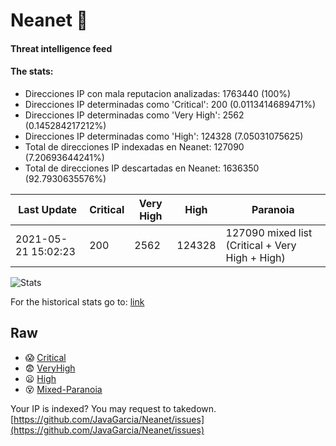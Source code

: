 # Neanet :hocho:
#### Threat intelligence feed
#### The stats:

- Direcciones IP con mala reputacion analizadas: 1763440 (100%)
- Direcciones IP determinadas como 'Critical':  200 (0.0113414689471%)
- Direcciones IP determinadas como 'Very High':  2562 (0.145284217212%)
- Direcciones IP determinadas como 'High':  124328 (7.05031075625)
- Total de direcciones IP indexadas en Neanet:  127090 (7.20693644241%)
- Total de direcciones IP descartadas en Neanet:  1636350 (92.7930635576%)

| Last Update | Critical | Very High | High | Paranoia |
| --- | --- | --- | --- | --- |
| 2021-05-21 15:02:23 | 200 | 2562 | 124328 | 127090 mixed list (Critical + Very High + High)|

![Stats](https://docs.google.com/spreadsheets/d/e/2PACX-1vSnaNMIXVabIpDJjufMlzH7poXnshF3mgd8Is1g9ytUEzVsP5my4Trn8f-xkoLLQ38xpL3HtmUexLo6/pubchart?oid=501124687&format=image)

For the historical stats go to: [link](/stats.csv)
## Raw
- :scream: [Critical](https://raw.githubusercontent.com/JavaGarcia/Neanet/master/blacklists/neanet_critical.txt)
- :fearful: [VeryHigh](https://raw.githubusercontent.com/JavaGarcia/Neanet/master/blacklists/neanet_veryHigh.txtt)
- :frowning: [High](https://raw.githubusercontent.com/JavaGarcia/Neanet/master/blacklists/neanet_high.txt)
- :dizzy_face: [Mixed-Paranoia](https://raw.githubusercontent.com/JavaGarcia/Neanet/master/blacklists/neanet_all.txt)


Your IP is indexed? You may request to takedown. [https://github.com/JavaGarcia/Neanet/issues](https://github.com/JavaGarcia/Neanet/issues)































































































































































































































































































































































































































































































































































































































































































































































































































































































































































































































































































































































































































































































































































































































































































































































































































































































































































































































































































































































































































































































































































































































































































































































































































































































































































































































































































































































































































































































































































































































































































































































































































































































































































































































































































































































































































































































































































































































































































































































































































































































































































































































































































































































































































































































































































































































































































































































































































































































































































































































































































































































































































































































































































































































































































































































































































































































































































































































































































































































































































































































































































































































































































































































































































































































































































































































































































































